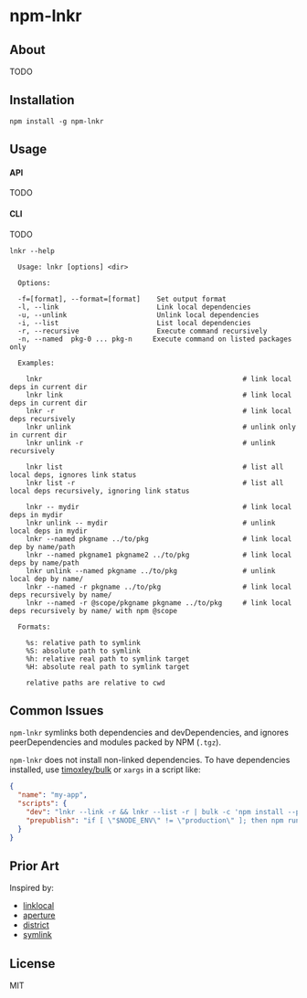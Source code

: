 # npm-lnkr

## About

TODO

## Installation

```
npm install -g npm-lnkr
```
## Usage

#### API

TODO

#### CLI

TODO

```
lnkr --help

  Usage: lnkr [options] <dir>

  Options:

  -f=[format], --format=[format]    Set output format
  -l, --link                        Link local dependencies
  -u, --unlink                      Unlink local dependencies
  -i, --list                        List local dependencies
  -r, --recursive                   Execute command recursively
  -n, --named  pkg-0 ... pkg-n     Execute command on listed packages only

  Examples:

    lnkr                                                 # link local deps in current dir
    lnkr link                                            # link local deps in current dir
    lnkr -r                                              # link local deps recursively
    lnkr unlink                                          # unlink only in current dir
    lnkr unlink -r                                       # unlink recursively

    lnkr list                                            # list all local deps, ignores link status
    lnkr list -r                                         # list all local deps recursively, ignoring link status

    lnkr -- mydir                                        # link local deps in mydir
    lnkr unlink -- mydir                                 # unlink local deps in mydir
    lnkr --named pkgname ../to/pkg                       # link local dep by name/path
    lnkr --named pkgname1 pkgname2 ../to/pkg             # link local deps by name/path
    lnkr unlink --named pkgname ../to/pkg                # unlink local dep by name/
    lnkr --named -r pkgname ../to/pkg                    # link local deps recursively by name/
    lnkr --named -r @scope/pkgname pkgname ../to/pkg     # link local deps recursively by name/ with npm @scope

  Formats:

    %s: relative path to symlink
    %S: absolute path to symlink
    %h: relative real path to symlink target
    %H: absolute real path to symlink target

    relative paths are relative to cwd
```

## Common Issues

`npm-lnkr` symlinks both dependencies and devDependencies, and ignores peerDependencies and modules packed by NPM (`.tgz`).

`npm-lnkr` does not install non-linked dependencies. To have dependencies installed, use [timoxley/bulk](https://github.com/timoxley/bulk) or `xargs` in a script like:
```json
{
  "name": "my-app",
  "scripts": {
    "dev": "lnkr --link -r && lnkr --list -r | bulk -c 'npm install --production'",
    "prepublish": "if [ \"$NODE_ENV\" != \"production\" ]; then npm run dev; fi"
  }
}
```

## Prior Art

Inspired by: 

* [linklocal](https://github.com/timoxley/linklocal)
* [aperture](https://github.com/requireio/aperture)
* [district](https://github.com/hughsk/district)
* [symlink](https://github.com/clux/symlink)

## License

MIT
